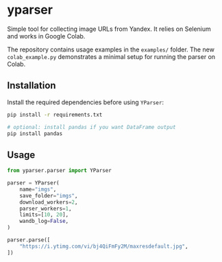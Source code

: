 # yparser

Simple tool for collecting image URLs from Yandex. It relies on Selenium and works in Google Colab.

The repository contains usage examples in the `examples/` folder. The new `colab_example.py` demonstrates a minimal setup for running the parser on Colab.

## Installation

Install the required dependencies before using `YParser`:

```bash
pip install -r requirements.txt

# optional: install pandas if you want DataFrame output
pip install pandas
```

## Usage

```python
from yparser.parser import YParser

parser = YParser(
    name="imgs",
    save_folder="imgs",
    download_workers=2,
    parser_workers=1,
    limits=[10, 20],
    wandb_log=False,
)

parser.parse([
    "https://i.ytimg.com/vi/bj4QiFmFy2M/maxresdefault.jpg",
])
```
